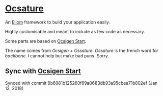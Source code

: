 # [Ocsature]

An [Eliom] framework to build your application easily.

Highly customisable and meant to include as few code as necessary.

Some parts are based on [Ocsigen Start].

The name comes from *Ocsigen + Ossature*. *Ossature* is
the french word for *backbone*. I cannot help but make bad puns. Sorry.

## Sync with [Ocsigen Start]

Synced with commit 9b6081b125260f69a0683db93a95cbea71b802ef
(Jan 12, 2018)

[Ocsature]: http://github.com/sagotch/ocsature
[Eliom]: http://www.ocsigen.org/eliom
[Ocsigen Start]: http://www.ocsigen.org/ocsigen-start
